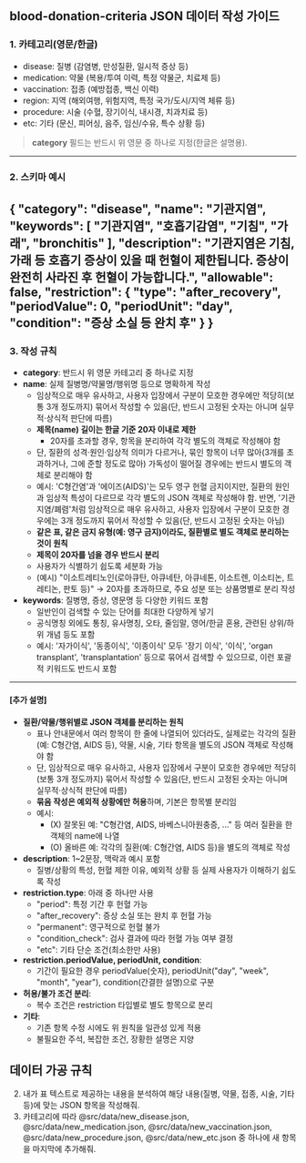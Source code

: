 ## blood-donation-criteria JSON 데이터 작성 가이드

### 1. 카테고리(영문/한글)

- disease: 질병 (감염병, 만성질환, 일시적 증상 등)
- medication: 약물 (복용/투여 이력, 특정 약물군, 치료제 등)
- vaccination: 접종 (예방접종, 백신 이력)
- region: 지역 (해외여행, 위험지역, 특정 국가/도시/지역 체류 등)
- procedure: 시술 (수혈, 장기이식, 내시경, 치과치료 등)
- etc: 기타 (문신, 피어싱, 음주, 임신/수유, 특수 상황 등)

> **category** 필드는 반드시 위 영문 중 하나로 지정(한글은 설명용).

---

### 2. 스키마 예시
{
  "category": "disease",
  "name": "기관지염",
  "keywords": [
    "기관지염", "호흡기감염", "기침", "가래", "bronchitis"
  ],
  "description": "기관지염은 기침, 가래 등 호흡기 증상이 있을 때 헌혈이 제한됩니다. 증상이 완전히 사라진 후 헌혈이 가능합니다.",
  "allowable": false,
  "restriction": {
    "type": "after_recovery",
    "periodValue": 0,
    "periodUnit": "day",
    "condition": "증상 소실 등 완치 후"
  }
}
---

### 3. 작성 규칙

- **category**: 반드시 위 영문 카테고리 중 하나로 지정
- **name**: 실제 질병명/약물명/행위명 등으로 명확하게 작성
    - 임상적으로 매우 유사하고, 사용자 입장에서 구분이 모호한 경우에만 적당히(보통 3개 정도까지) 묶어서 작성할 수 있음(단, 반드시 고정된 숫자는 아니며 실무적·상식적 판단에 따름)
    - **제목(name) 길이는 한글 기준 20자 이내로 제한**
        - 20자를 초과할 경우, 항목을 분리하여 각각 별도의 객체로 작성해야 함
    - 단, 질환의 성격·원인·임상적 의미가 다르거나, 묶인 항목이 너무 많아(3개를 초과하거나, 그에 준할 정도로 많아) 가독성이 떨어질 경우에는 반드시 별도의 객체로 분리해야 함
    - 예시: 'C형간염'과 '에이즈(AIDS)'는 모두 영구 헌혈 금지이지만, 질환의 원인과 임상적 특성이 다르므로 각각 별도의 JSON 객체로 작성해야 함. 반면, '기관지염/폐렴'처럼 임상적으로 매우 유사하고, 사용자 입장에서 구분이 모호한 경우에는 3개 정도까지 묶어서 작성할 수 있음(단, 반드시 고정된 숫자는 아님)
    - **같은 표, 같은 금지 유형(예: 영구 금지)이라도, 질환별로 별도 객체로 분리하는 것이 원칙**
    - **제목이 20자를 넘을 경우 반드시 분리**
    - 사용자가 식별하기 쉽도록 세분화 가능
    - (예시) "이소트레티노인(로아큐탄, 아큐네탄, 아큐네톤, 이소트렌, 이소티논, 트레티논, 판토 등)" → 20자를 초과하므로, 주요 성분 또는 상품명별로 분리 작성
- **keywords**: 질병명, 증상, 영문명 등 다양한 키워드 포함
    - 일반인이 검색할 수 있는 단어를 최대한 다양하게 넣기
    - 공식명칭 외에도 통칭, 유사명칭, 오타, 줄임말, 영어/한글 혼용, 관련된 상위/하위 개념 등도 포함
    - 예시: '자가이식', '동종이식', '이종이식' 모두 '장기 이식', '이식', 'organ transplant', 'transplantation' 등으로 묶어서 검색할 수 있으므로, 이런 포괄적 키워드도 반드시 포함
---

#### [추가 설명]

- **질환/약물/행위별로 JSON 객체를 분리하는 원칙**
    - 표나 안내문에서 여러 항목이 한 줄에 나열되어 있더라도, 실제로는 각각의 질환(예: C형간염, AIDS 등), 약물, 시술, 기타 항목을 별도의 JSON 객체로 작성해야 함
    - 단, 임상적으로 매우 유사하고, 사용자 입장에서 구분이 모호한 경우에만 적당히(보통 3개 정도까지) 묶어서 작성할 수 있음(단, 반드시 고정된 숫자는 아니며 실무적·상식적 판단에 따름)
    - **묶음 작성은 예외적 상황에만 허용**하며, 기본은 항목별 분리임
    - 예시:
        - (X) 잘못된 예: "C형간염, AIDS, 바베스니아원충증, ..." 등 여러 질환을 한 객체의 name에 나열
        - (O) 올바른 예: 각각의 질환(예: C형간염, AIDS 등)을 별도의 객체로 작성
- **description**: 1~2문장, 맥락과 예시 포함
    - 질병/상황의 특성, 헌혈 제한 이유, 예외적 상황 등 실제 사용자가 이해하기 쉽도록 작성
- **restriction.type**: 아래 중 하나만 사용
    - "period": 특정 기간 후 헌혈 가능
    - "after_recovery": 증상 소실 또는 완치 후 헌혈 가능
    - "permanent": 영구적으로 헌혈 불가
    - "condition_check": 검사 결과에 따라 헌혈 가능 여부 결정
    - "etc": 기타 단순 조건(최소한만 사용)
- **restriction.periodValue, periodUnit, condition**:
    - 기간이 필요한 경우 periodValue(숫자), periodUnit("day", "week", "month", "year"), condition(간결한 설명)으로 구분
- **허용/불가 조건 분리**:
    - 복수 조건은 restriction 타입별로 별도 항목으로 분리
- **기타**:
    - 기존 항목 수정 시에도 위 원칙을 일관성 있게 적용
    - 불필요한 주석, 복잡한 조건, 장황한 설명은 지양


## 데이터 가공 규칙
2. 내가 표 텍스트로 제공하는 내용을 분석하여 해당 내용(질병, 약물, 접종, 시술, 기타 등)에 맞는 JSON 항목을 작성해줘.
3. 카테고리에 따라 @src/data/new_disease.json, @src/data/new_medication.json, @src/data/new_vaccination.json, @src/data/new_procedure.json, @src/data/new_etc.json 중 하나에 새 항목을 마지막에 추가해줘.